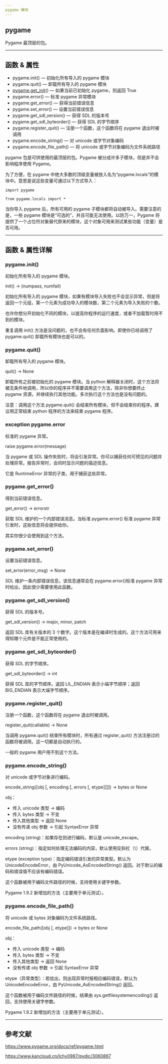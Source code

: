 ```yaml
---
pygame 模块
---
```


## **pygame**

Pygame 最顶层的包。

---

## **函数 & 属性**

- pygame.init() — 初始化所有导入的 pygame 模块
- pygame.quit() — 卸载所有导入的 pygame 模块
- [pygame.get_init](https://www.pygame.org/docs/ref/pygame.html#pygame.get_init)() — 如果当前已初始化 pygame，则返回 True
- pygame.error() — 标准 pygame 异常模块
- pygame.get_error() — 获得当前错误信息
- pygame.set_error() — 设置当前错误信息
- pygame.get_sdl_version() — 获得 SDL 的版本号
- pygame.get_sdl_byteorder() — 获得 SDL 的字节顺序
- pygame.register_quit() — 注册一个函数，这个函数将在 pygame 退出时被调用
- pygame.encode_string() — 对 unicode 或字节对象编码
- pygame.encode_file_path() — 将 unicode 或字节对象编码为文件系统路径

pygame 包是可供使用的最顶层的包。Pygame 被分成许多子模块，但是并不会影响程序使用 Pygame。

为了方便，在 pygame 中绝大多数的顶级变量被放入名为“pygame.locals”的模块中。意思是说这些变量可通过以下方式导入：

```
import pygame

from pygame.locals import *
```

当你导入 pygame 后，所有可用的 pygame 子模块都将自动被导入。需要注意的是，一些 pygame 模块是“可选的”，并且可能无法使用。以防万一，Pygame 将提供了一个占位符对象替代原来的模块，这个对象可用来测试某些功能（变量）是否可用。

---

## **函数 & 属性详解**

### **pygame.init()**

初始化所有导入的 pygame 模块。

init() -> (numpass, numfail)

初始化所有导入的 pygame 模块，如果有模块导入失败也不会显示异常，但是将返回一个元组，第一个元素为成功导入的模块数，第二个元素为导入失败的个数。

也许你想分开初始化不同的模块，以提高你程序的运行速度，或者不加载暂时用不到的模块。

重复调用 init() 方法是没问题的，也不会有任何负面影响。即使你已经调用了 pygame.quit() 卸载所有模块也是可以的。

### **pygame.quit()**

卸载所有导入的 pygame 模块。

quit() -> None

卸载所有之前被初始化的 pygame 模块。当 python 解释器关闭时，这个方法将被无条件地调用，所以你的程序并不需要调用这个方法，除非你想要终止 pygame 资源，并继续执行其他功能。多次执行这个方法也是没有问题的。

注意：调用这个方法 pygame.quit() 会结束所有模块，但不会结束你的程序。建议用正常结束 python 程序的方法来结束 pygame 程序。

### **exception pygame.error**

标准的 pygame 异常。

raise pygame.error(message)

当 pygame 或 SDL 操作失败时，将会引发异常。你可以捕获任何可预见的问题并处理异常。报告异常时，会同时显示问题的描述信息。

它是 RuntimeError 异常的子类，用于捕获这些异常。

### **pygame.get_error()**

得到当前错误信息。

get_error() -> errorstr

获取 SDL 维护的一个内部错误消息。当标准 pygame.error() 标准 pygame 异常引发时，这些信息将会提供给你。

其实你很少会使用到这个方法。

### **pygame.set_error()**

设置当前错误信息。

set_error(error_msg) -> None

SDL 维护一条内部错误信息。该信息通常会在 pygame.error()标准 pygame 异常时给出，因此很少需要使用此函数。

### **pygame.get_sdl_version()**

获得 SDL 的版本号。

get_sdl_version() -> major, minor, patch

返回 SDL 库有关版本的 3 个数字。这个版本是在编译时生成的。这个方法可用来得知哪个元件是不能正常使用的。

### **pygame.get_sdl_byteorder()**

获得 SDL 的字节顺序。

get_sdl_byteorder() -> int

获得 SDL 库的字节顺序。返回 LIL_ENDIAN 表示小端字节顺序；返回 BIG_ENDIAN 表示大端字节顺序。

### **pygame.register_quit()**

注册一个函数，这个函数将在 pygame 退出时被调用。

register_quit(callable) -> None

当调用 pygame.quit() 结束所有模块时，所有通过 register_quit() 方法注册过的函数将被调用。这一切都是自动执行的。

一般的 pygame 用户用不到这个方法。

### **pygame.encode_string()**

对 unicode 或字节对象进行编码。

encode_string([obj [, encoding [, errors [, etype]]]]) -> bytes or None

obj：

- 传入 unicode 类型 -> 编码
- 传入 bytes 类型 -> 不变
- 传入其他类型 -> 返回 None
- 没有传递 obj 参数 -> 引起 SyntaxError 异常

encoding (string)：如果存在则进行编码，默认是 unicode_escape。

errors (string)：指定如何处理无法编码的内容，默认使用反斜杠（\）代替。

etype (exception type)：指定编码错误引发的异常类型。默认为 UnicodeEncodeError，由 PyUnicode_AsEncodedString() 返回。对于默认的编码和错误值不应该有编码错误。

这个函数被用于编码文件路径的时候，支持使用关键字参数。

Pygame 1.9.2 新增加的方法（主要用于单元测试）。

### **pygame.encode_file_path()**

将 unicode 或 bytes 对象编码为文件系统路径。

encode_file_path([obj [, etype]]) -> bytes or None

obj：

- 传入 unicode 类型 -> 编码
- 传入 bytes 类型 -> 不变
- 传入其他类型 -> 返回 None
- 没有传递 obj 参数 -> 引起 SyntaxError 异常

etype（异常类型）：若给出，则出现异常时报相应编码错误，默认为 UnicodeEncodeError，由 PyUnicode_AsEncodedString() 返回。

这个函数被用于编码文件路径的时候，结果由 sys.getfilesystemencoding() 返回，支持使用关键字参数。

Pygame 1.9.2 新增加的方法（主要用于单元测试）。

---

## 参考文献

https://www.pygame.org/docs/ref/pygame.html

https://www.kancloud.cn/lchy0987/pydic/3060867